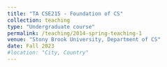 ```yaml
---
title: "TA CSE215 - Foundation of CS"
collection: teaching
type: "Undergraduate course"
permalink: /teaching/2014-spring-teaching-1
venue: "Stony Brook University, Department of CS"
date: Fall 2023
#location: "City, Country"
---
```

